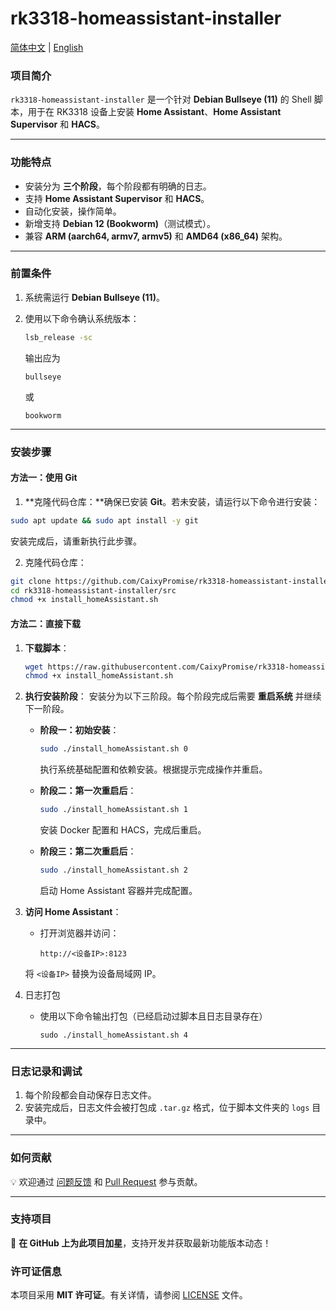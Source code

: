 # rk3318-homeassistant-installer

[简体中文](README_CN.md) | [English](#README.md)

### 项目简介

`rk3318-homeassistant-installer` 是一个针对 **Debian Bullseye (11)** 的 Shell 脚本，用于在 RK3318 设备上安装 **Home Assistant**、**Home Assistant Supervisor** 和 **HACS**。

------

### 功能特点

- 安装分为 **三个阶段**，每个阶段都有明确的日志。
- 支持 **Home Assistant Supervisor** 和 **HACS**。
- 自动化安装，操作简单。
- 新增支持 **Debian 12 (Bookworm)**（测试模式）。
- 兼容 **ARM (aarch64, armv7, armv5)** 和 **AMD64 (x86_64)** 架构。

------

### 前置条件

1. 系统需运行 **Debian Bullseye (11)**。

2. 使用以下命令确认系统版本：

   ```bash
   lsb_release -sc
   ```

   输出应为 

   ```
   bullseye
   ```
   
   或
   
   ```
   bookworm
   ```

------

### 安装步骤

#### 方法一：使用 Git

1. **克隆代码仓库：**确保已安装 **Git**。若未安装，请运行以下命令进行安装：

```sh
sudo apt update && sudo apt install -y git
```

安装完成后，请重新执行此步骤。

2. 克隆代码仓库：

```sh
git clone https://github.com/CaixyPromise/rk3318-homeassistant-installer.git
cd rk3318-homeassistant-installer/src
chmod +x install_homeAssistant.sh
```

#### 方法二：直接下载

1. **下载脚本**：

   ```bash
   wget https://raw.githubusercontent.com/CaixyPromise/rk3318-homeassistant-installer/main/src/install_homeAssistant.sh -O install_homeAssistant.sh
   chmod +x install_homeAssistant.sh
   ```

2. **执行安装阶段**： 安装分为以下三阶段。每个阶段完成后需要 **重启系统** 并继续下一阶段。

   - **阶段一：初始安装**：

     ```bash
     sudo ./install_homeAssistant.sh 0
     ```

     执行系统基础配置和依赖安装。根据提示完成操作并重启。

   - **阶段二：第一次重启后**：

     ```bash
     sudo ./install_homeAssistant.sh 1
     ```

     安装 Docker 配置和 HACS，完成后重启。

   - **阶段三：第二次重启后**：

     ```bash
     sudo ./install_homeAssistant.sh 2
     ```

     启动 Home Assistant 容器并完成配置。

3. **访问 Home Assistant**：

   - 打开浏览器并访问：

     ```
     http://<设备IP>:8123
     ```

   将 `<设备IP>` 替换为设备局域网 IP。

4. 日志打包

   - 使用以下命令输出打包（已经启动过脚本且日志目录存在）

     ```shell
     sudo ./install_homeAssistant.sh 4
     ```

------

### 日志记录和调试

1. 每个阶段都会自动保存日志文件。
2. 安装完成后，日志文件会被打包成 `.tar.gz` 格式，位于脚本文件夹的 `logs` 目录中。

------

### 如何贡献

💡 欢迎通过 [问题反馈](https://github.com/CaixyPromise/rk3318-homeassistant-installer/issues) 和 [Pull Request](https://github.com/CaixyPromise/rk3318-homeassistant-installer/pulls) 参与贡献。

------

### 支持项目

🌟 **在 GitHub 上为此项目加星**，支持开发并获取最新功能版本动态！

### 许可证信息

本项目采用 **MIT 许可证**。有关详情，请参阅 [LICENSE](LICENSE) 文件。